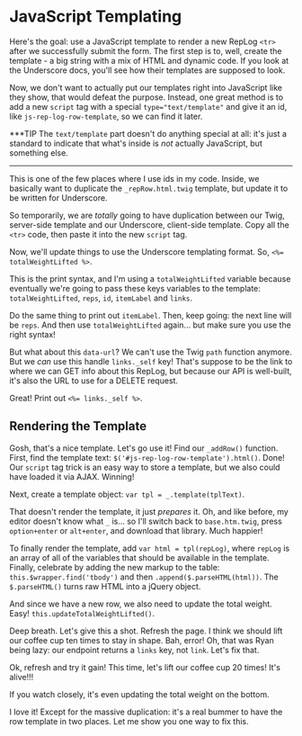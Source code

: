# JavaScript Templating

Here's the goal: use a JavaScript template to render a new RepLog `<tr>` after we
successfully submit the form. The first step is to, well, create the template - a
big string with a mix of HTML and dynamic code. If you look at the Underscore docs,
you'll see how their templates are supposed to look.

Now, we don't want to actually put our templates right into JavaScript like they show,
that would defeat the purpose. Instead, one great method is to add a new `script`
tag with a special `type="text/template"` and give it an id, like `js-rep-log-row-template`,
so we can find it later.

***TIP
The `text/template` part doesn't do anything special at all: it's just a standard
to indicate that what's inside is *not* actually JavaScript, but something else.
***

This is one of the few places where I use ids in my code. Inside, we basically want
to duplicate the `_repRow.html.twig` template, but update it to be written for Underscore.

So temporarily, we are *totally* going to have duplication between our Twig, server-side
template and our Underscore, client-side template. Copy all the `<tr>` code, then
paste it into the new `script` tag.

Now, we'll update things to use the Underscore templating format. So, `<%= totalWeightLifted %>`.

This is the print syntax, and I'm using a `totalWeightLifted` variable because eventually
we're going to pass these keys variables to the template: `totalWeightLifted`, `reps`,
`id`, `itemLabel` and `links`.

Do the same thing to print out `itemLabel`. Then, keep going: the next line will
be `reps`. And then use `totalWeightLifted` again... but make sure you use the
right syntax!

But what about this `data-url`? We can't use the Twig `path` function anymore. But
we *can* use this handle `links._self` key! That's suppose to be the link to where
we can GET info about this RepLog, but because our API is well-built, it's also the
URL to use for a DELETE request.

Great! Print out `<%= links._self %>`.

## Rendering the Template

Gosh, that's a nice template. Let's go use it! Find our `_addRow()` function. First,
find the template text: `$('#js-rep-log-row-template').html()`. Done! Our `script`
tag trick is an easy way to store a template, but we also could have loaded it via
AJAX. Winning!

Next, create a template object: `var tpl = _.template(tplText)`.

That doesn't render the template, it just *prepares* it. Oh, and like before, my
editor doesn't know what `_` is... so I'll switch back to `base.htm.twig`, press
`option+enter` or `alt+enter`, and download that library. Much happier!

To finally render the template, add `var html = tpl(repLog)`, where `repLog` is an
array of all of the variables that should be available in the template. Finally,
celebrate by adding the new markup to the table:
`this.$wrapper.find('tbody')` and then `.append($.parseHTML(html))`. The `$.parseHTML()`
turns raw HTML into a jQuery object.

And since we have a new row, we also need to update the total weight. Easy!
`this.updateTotalWeightLifted()`.

Deep breath. Let's give this a shot. Refresh the page. I think we should lift our
coffee cup ten times to stay in shape. Bah, error! Oh, that was Ryan being lazy:
our endpoint returns a `links` key, not `link`. Let's fix that.

Ok, refresh and try it gain! This time, let's lift our coffee cup 20 times! It's
alive!!!

If you watch closely, it's even updating the total weight on the bottom.

I love it! Except for the massive duplication: it's a real bummer to have the row
template in two places. Let me show you one way to fix this.
